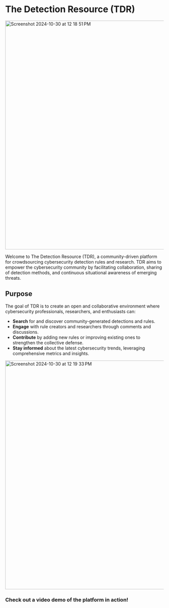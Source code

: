 # The Detection Resource (TDR)

<img width="725" alt="Screenshot 2024-10-30 at 12 18 51 PM" src="https://github.com/user-attachments/assets/efa494b5-1a59-4b7d-93ff-60c8ff926d6c">

Welcome to The Detection Resource (TDR), a community-driven platform for crowdsourcing cybersecurity detection rules and research. TDR aims to empower the cybersecurity community by facilitating collaboration, sharing of detection methods, and continuous situational awareness of emerging threats.

## Purpose
The goal of TDR is to create an open and collaborative environment where cybersecurity professionals, researchers, and enthusiasts can:

- **Search** for and discover community-generated detections and rules.
- **Engage** with rule creators and researchers through comments and discussions.
- **Contribute** by adding new rules or improving existing ones to strengthen the collective defense.
- **Stay informed** about the latest cybersecurity trends, leveraging comprehensive metrics and insights.


<img width="725" alt="Screenshot 2024-10-30 at 12 19 33 PM" src="https://github.com/user-attachments/assets/7be68b23-1ef6-465a-80bd-ad7356b42931">

### Check out a video demo of the platform in action!
[<source src="https://github.com/user-attachments/assets/89fe62a5-f098-4a2c-9252-987a0f15edf2" type="video/mp4">](https://github.com/user-attachments/assets/89fe62a5-f098-4a2c-9252-987a0f15edf2)

